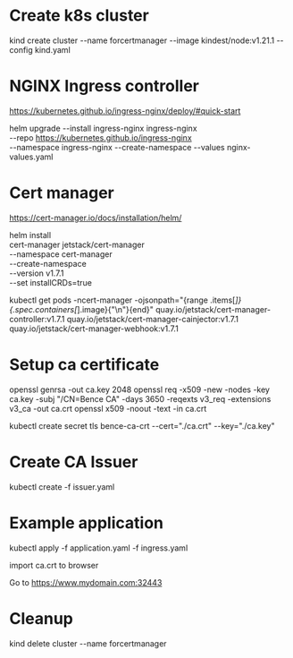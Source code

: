 # Create k8s cluster

kind create cluster --name forcertmanager --image kindest/node:v1.21.1 --config kind.yaml

# NGINX Ingress controller

https://kubernetes.github.io/ingress-nginx/deploy/#quick-start

helm upgrade --install ingress-nginx ingress-nginx \
  --repo https://kubernetes.github.io/ingress-nginx \
  --namespace ingress-nginx --create-namespace --values nginx-values.yaml

# Cert manager

https://cert-manager.io/docs/installation/helm/

helm install \
  cert-manager jetstack/cert-manager \
  --namespace cert-manager \
  --create-namespace \
  --version v1.7.1 \
  --set installCRDs=true

kubectl get pods -ncert-manager -ojsonpath="{range .items[*]}{.spec.containers[*].image}{\"\n\"}{end}"
quay.io/jetstack/cert-manager-controller:v1.7.1
quay.io/jetstack/cert-manager-cainjector:v1.7.1
quay.io/jetstack/cert-manager-webhook:v1.7.1


# Setup ca certificate

openssl genrsa -out ca.key 2048
openssl req -x509 -new -nodes -key ca.key -subj "/CN=Bence CA" -days 3650 -reqexts v3_req -extensions v3_ca -out ca.crt
openssl x509 -noout -text -in ca.crt

kubectl create secret tls bence-ca-crt --cert="./ca.crt" --key="./ca.key"

# Create CA Issuer

kubectl create -f issuer.yaml

# Example application

kubectl apply -f application.yaml -f ingress.yaml

import ca.crt to browser

Go to  https://www.mydomain.com:32443

# Cleanup

kind delete cluster --name forcertmanager